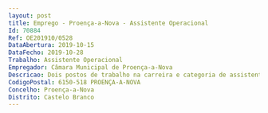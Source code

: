 ```yaml
--- 
layout: post
title: Emprego - Proença-a-Nova - Assistente Operacional
Id: 70884
Ref: OE201910/0528
DataAbertura: 2019-10-15
DataFecho: 2019-10-28
Trabalho: Assistente Operacional
Empregador: Câmara Municipal de Proença-a-Nova
Descricao: Dois postos de trabalho na carreira e categoria de assistente operacional, na área de cantoneiro, para exercerem funções na Divisão de Obras, Planeamento Urbano, Ambiente e cadastro, na Unidade de Obras e Serviços Municipais, nomeadamente  Executa funções de caracter manual relacionados com a remoção de lixos ou equiparados, de limpeza de ruas, fossas, sargetas e sumidouros, espaços urbanos, recolha de resíduo sólidos e lavagem de vias públicas. Outros serviços de caracter operativo não específico, utilizando todos os materiais necessários, cabendo lhes a responsabilidade dos mesmos sob sua guarda.
CodigoPostal: 6150-518 PROENÇA-A-NOVA
Concelho: Proença-a-Nova
Distrito: Castelo Branco
--- 
```

